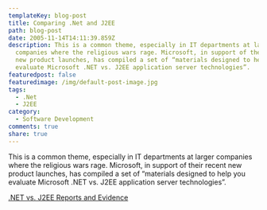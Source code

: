 ```yaml
---
templateKey: blog-post
title: Comparing .Net and J2EE
path: blog-post
date: 2005-11-14T14:11:39.859Z
description: This is a common theme, especially in IT departments at larger
  companies where the religious wars rage. Microsoft, in support of their recent
  new product launches, has compiled a set of “materials designed to help you
  evaluate Microsoft .NET vs. J2EE application server technologies”.
featuredpost: false
featuredimage: /img/default-post-image.jpg
tags:
  - .Net
  - J2EE
category:
  - Software Development
comments: true
share: true
---
```

<!--StartFragment-->

This is a common theme, especially in IT departments at larger companies where the religious wars rage. Microsoft, in support of their recent new product launches, has compiled a set of “materials designed to help you evaluate Microsoft .NET vs. J2EE application server technologies”.

[.NET vs. J2EE Reports and Evidence](http://msdn.microsoft.com/vstudio/java/compare)

<!--EndFragment-->